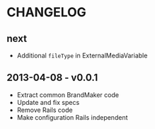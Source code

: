 # CHANGELOG

## next

* Additional `fileType` in ExternalMediaVariable

## 2013-04-08 - v0.0.1

* Extract common BrandMaker code
* Update and fix specs
* Remove Rails code
* Make configuration Rails independent
